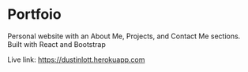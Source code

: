 # Portfoio

Personal website with an About Me, Projects, and Contact Me sections.
Built with React and Bootstrap

Live link: https://dustinlott.herokuapp.com
